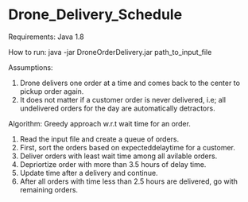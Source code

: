 # Drone_Delivery_Schedule

Requirements:
Java 1.8

How to run:
 java -jar DroneOrderDelivery.jar path_to_input_file
 
Assumptions:
1) Drone delivers one order at a time and comes back to the center to pickup order again.
2) It does not matter if a customer order is never delivered, i.e; all undelivered orders for the day are automatically detractors.


Algorithm: Greedy approach w.r.t wait time for an order.
1) Read the input file and create a queue of orders.
2) First, sort the orders based on expecteddelaytime for a customer.
3) Deliver orders with least wait time among all avilable orders.
4) Depriortize order with more than 3.5 hours of delay time.
5) Update time after a delivery and continue.
6) After all orders with time less than 2.5 hours are delivered, go with remaining orders.

